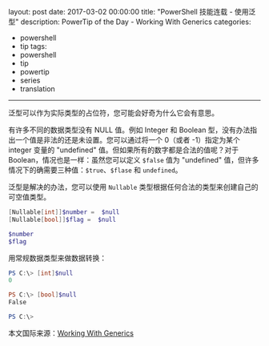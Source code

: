 ﻿layout: post
date: 2017-03-02 00:00:00
title: "PowerShell 技能连载 - 使用泛型"
description: PowerTip of the Day - Working With Generics
categories:
- powershell
- tip
tags:
- powershell
- tip
- powertip
- series
- translation
---
泛型可以作为实际类型的占位符，您可能会好奇为什么它会有意思。

有许多不同的数据类型没有 NULL 值。例如 Integer 和 Boolean 型，没有办法指出一个值是非法的还是未设置。您可以通过将一个 0（或者 -1）指定为某个 integer 变量的 "undefined" 值。但如果所有的数字都是合法的值呢？对于 Boolean，情况也是一样：虽然您可以定义 `$false` 值为 "undefined" 值，但许多情况下的确需要三种值：`$true`、`$flase` 和 `undefined`。

泛型是解决的办法，您可以使用 `Nullable` 类型根据任何合法的类型来创建自己的可空值类型。

```powershell
[Nullable[int]]$number =  $null
[Nullable[bool]]$flag =  $null

$number
$flag
```

用常规数据类型来做数据转换：

```powershell
PS C:\> [int]$null
0

PS C:\> [bool]$null
False

PS C:\>
```

<!--more-->
本文国际来源：[Working With Generics](http://community.idera.com/powershell/powertips/b/tips/posts/working-with-generics)
